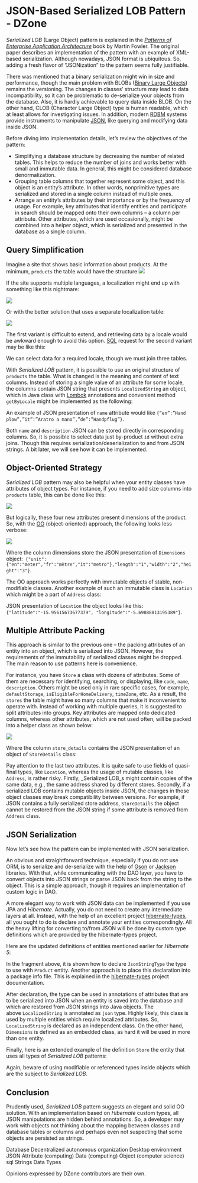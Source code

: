 # JSON-Based Serialized LOB Pattern - DZone
_Serialized LOB_ (Large Object) pattern is explained in the [_Patterns of Enterprise Application Architecture_](https://martinfowler.com/books/eaa.html) book by Martin Fowler. The original paper describes an implementation of the pattern with an example of XML-based serialization. Although nowadays, JSON format is ubiquitous. So, adding a fresh flavor of “JSONization” to the pattern seems fully justifiable.

There was mentioned that a binary serialization might win in size and performance, though the main problem with BLOBs ([Binary Large Objects](https://dzone.com/articles/performance-testing-blob-from-a-mysql-database-wit)) remains the versioning. The changes in classes’ structure may lead to data incompatibility, so it can be problematic to de-serialize your objects from the database. Also, it is hardly achievable to query data inside BLOB. On the other hand, CLOB (Character Large Object) type is human readable, which at least allows for investigating issues. In addition, modern [RDBM](https://dzone.com/articles/a-look-at-the-history-of-rdbms) systems provide instruments to manipulate [JSON](https://dzone.com/articles/introduction-to-json-with-java), like querying and modifying data inside JSON.

Before diving into implementation details, let’s review the objectives of the pattern:

*   Simplifying a database structure by decreasing the number of related tables. This helps to reduce the number of joins and works better with small and immutable data. In general, this might be considered database denormalization.
*   Grouping table columns that together represent some object, and this object is an entity’s attribute. In other words, nonprimitive types are serialized and stored in a single column instead of multiple ones.
*   Arrange an entity’s attributes by their importance or by the frequency of usage. For example, key attributes that identify entities and participate in search should be mapped onto their own columns – a column per attribute. Other attributes, which are used occasionally, might be combined into a helper object, which is serialized and presented in the database as a single column.

Query Simplification
--------------------

Imagine a site that shows basic information about products. At the minimum, `products` the table would have the structure:![](https://dz2cdn1.dzone.com/storage/temp/16604551-serialized-lob-implementation-productsdrawio.png)

If the site supports multiple languages, a localization might end up with something like this nightmare:

![](https://dz2cdn1.dzone.com/storage/temp/16604594-serialized-lob-implementation-products-localizatio.png)

Or with the better solution that uses a separate localization table:

![](https://dz2cdn1.dzone.com/storage/temp/16604554-serialized-lob-implementation-multiple-languagesdr.png)

The first variant is difficult to extend, and retrieving data by a locale would be awkward enough to avoid this option. [SQL](https://dzone.com/articles/understanding-sql-dialects) request for the second variant may be like this:

We can select data for a required locale, though we must join three tables.

With _Serialized LOB_ pattern, it is possible to use an original structure of `products` the table. What is changed is the meaning and content of text columns. Instead of storing a single value of an attribute for some locale, the columns contain JSON string that presents `LocalizedString` an object, which in Java class with [Lombok](https://projectlombok.org/) annotations and convenient method `getByLocale` might be implemented as the following:

An example of JSON presentation of `name` attribute would like `{“en”:”Hand plow”,”it”:”Aratro a mano”,”de”:”Handpflug”}`.

Both `name` and `description` JSON can be stored directly in corresponding columns. So, it is possible to select data just by-product `id` without extra joins. Though this requires serialization/deserialization to and from JSON strings. A bit later, we will see how it can be implemented.

Object-Oriented Strategy
------------------------

_Serialized LOB_ pattern may also be helpful when your entity classes have attributes of object types. For instance, if you need to add size columns into `products` table, this can be done like this:

![](https://dz2cdn1.dzone.com/storage/temp/16604556-serialized-lob-implementation-products-sizedrawio.png)

But logically, these four new attributes present dimensions of the product. So, with the [OO](https://dzone.com/articles/object-oriented-programming-concepts-with-a-system) (object-oriented) approach, the following looks less verbose:

![](https://dz2cdn1.dzone.com/storage/temp/16604557-serialized-lob-implementation-products-dimensiondr.png)

Where the column dimensions store the JSON presentation of `Dimensions` object:` {"unit":{"en":"meter","fr":"mètre","it":"metro"},"length":"1","width":"2","height":"3"}`.

The OO approach works perfectly with immutable objects of stable, non-modifiable classes. Another example of such an immutable class is `Location` which might be a part of `Address` class:

JSON presentation of `Location` the object looks like this: `{"latitude":"-15.95615673677379", "longitude":"-5.69888813195389"}`.

Multiple Attribute Packing
--------------------------

This approach is similar to the previous one – the packing attributes of an entity into an object, which is serialized into JSON. However, the requirements of the immutability of serialized classes might be dropped. The main reason to use patterns here is convenience.

For instance, you have `Store` a class with dozens of attributes. Some of them are necessary for identifying, searching, or displaying, like `code`, `name`, `description`. Others might be used only in rare specific cases, for example, `defaultStorage`, `isEligibleForHomeDelivery`, `timeZone`, etc. As a result, the `stores` the table might have so many columns that make it inconvenient to operate with. Instead of working with multiple queries, it is suggested to split attributes into groups. Key attributes are mapped onto dedicated columns, whereas other attributes, which are not used often, will be packed into a helper class as shown below:

![](https://dz2cdn1.dzone.com/storage/temp/16604558-serialized-lob-implementation-storesdrawio.png)

Where the column `store_details` contains the JSON presentation of an object of `StoreDetails` class:

Pay attention to the last two attributes. It is quite safe to use fields of quasi-final types, like `Location`, whereas the usage of mutable classes, like `Address`, is rather risky. Firstly, _Serialized LOB_s might contain copies of the same data, e.g., the same address shared by different stores. Secondly, if a serialized LOB contains mutable objects inside JSON, the changes in those object classes may break compatibility between versions. For example, if JSON contains a fully serialized store address, `StoreDetails` the object cannot be restored from the JSON string if some attribute is removed from `Address` class.

JSON Serialization
------------------

Now let’s see how the pattern can be implemented with JSON serialization.

An obvious and straightforward technique, especially if you do not use ORM, is to serialize and de-serialize with the help of [Gson](https://github.com/google/gson) or [Jackson](https://github.com/FasterXML/jackson) libraries. With that, while communicating with the DAO layer, you have to convert objects into JSON strings or parse JSON back from the string to the object. This is a simple approach, though it requires an implementation of custom logic in DAO.

A more elegant way to work with JSON data can be implemented if you use JPA and _Hibernate_. Actually, you do not need to create any intermediate layers at all. Instead, with the help of an excellent project [hibernate-types](https://github.com/vladmihalcea/hibernate-types), all you ought to do is declare and annotate your entities correspondingly. All the heavy lifting for converting to/from JSON will be done by custom type definitions which are provided by the hibernate-types project.

Here are the updated definitions of entities mentioned earlier for _Hibernate 5_:

In the fragment above, it is shown how to declare `JsonStringType` the type to use with `Product` entity. Another approach is to place this declaration into a package info file. This is explained in the [hibernate-types](https://github.com/vladmihalcea/hibernate-types) project documentation.

After declaration, the type can be used in annotations of attributes that are to be serialized into JSON when an entity is saved into the database and which are restored from JSON strings into Java objects. The above `LocalizedString` is annotated as `json` type. Highly likely, this class is used by multiple entities which require localized attributes. So, `LocalizedString` is declared as an independent class. On the other hand, `Dimensions` is defined as an embedded class, as hard it will be used in more than one entity.

Finally, here is an extended example of the definition `Store` the entity that uses all types of _Serialized LOB_ patterns:

Again, beware of using modifiable or referenced types inside objects which are the subject to _Serialized LOB_.

Conclusion
----------

Prudently used, _Serialized LOB_ pattern suggests an elegant and solid OO solution. With an implementation based on _Hibernate_ custom types, all JSON manipulations are hidden behind annotations. So, a developer may work with objects not thinking about the mapping between classes and database tables or columns and perhaps even not suspecting that some objects are persisted as strings.

Database Decentralized autonomous organization Desktop environment JSON Attribute (computing) Data (computing) Object (computer science) sql Strings Data Types

Opinions expressed by DZone contributors are their own.